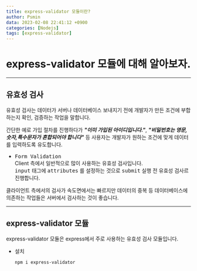 ```yaml
---
title: express-validator 모듈이란?
author: Psmin
data: 2023-02-08 22:41:12 +0900
categories: [Nodejs]
tags: [express-validator]
---
```


# express-validator 모듈에 대해 알아보자.

---

## 유효성 검사

유효성 검사는 데이터가 서버나 데이터베이스 보내지기 전에 개발자가 만든 조건에 부합하는지 확인, 검증하는 작업을 말합니다.

간단한 예로 가입 절차를 진행하다가 **_"이미 가입된 아이디입니다."_**, **_"비밀번호는 영문,숫자,특수문자가 혼합되어야 합니다"_** 등 사용자는 개발자가 원하는 조건에 맞게 데이터를 입력하도록 유도합니다.

- <kbd>Form Validation</kbd>  
  Client 측에서 일반적으로 많이 사용하는 유효성 검사입니다.  
  <kbd>input</kbd> 태그에 <kbd>attributes</kbd> 를 설정하는 것으로 <kbd>submit</kbd> 실행 전 유효성 검사르 진행합니다.

클라이언트 측에서의 검사가 속도면에서는 빠르지만 데이터의 중복 등 데이터베이스에 의존하는 작업들은 서버에서 검사하는 것이 좋습니다.

---

## express-validator 모듈

express-validator 모듈은 express에서 주로 사용하는 유효성 검사 모듈입니다.

- 설치
  ```console
  npm i express-validator
  ```
